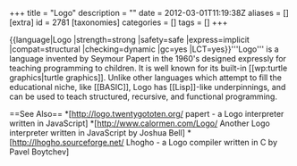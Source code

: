 +++
title = "Logo"
description = ""
date = 2012-03-01T11:19:38Z
aliases = []
[extra]
id = 2781
[taxonomies]
categories = []
tags = []
+++

{{language|Logo
|strength=strong
|safety=safe
|express=implicit
|compat=structural
|checking=dynamic
|gc=yes
|LCT=yes}}'''Logo''' is a language invented by Seymour Papert in the 1960's designed expressly for teaching programming to children. It is well known for its built-in [[wp:turtle graphics|turtle graphics]]. Unlike other languages which attempt to fill the educational niche, like [[BASIC]], Logo has [[Lisp]]-like underpinnings, and can be used to teach structured, recursive, and functional programming.

==See Also==
*[http://logo.twentygototen.org/ papert - a Logo interpreter written in JavaScript]
*[http://www.calormen.com/Logo/ Another Logo interpreter written in JavaScript by Joshua Bell]
*[http://lhogho.sourceforge.net/ Lhogho - a Logo compiler written in C by Pavel Boytchev]

